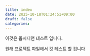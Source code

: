 ```yaml
---
title: index
date: 2025-10-18T01:24:51+09:00
draft: false
categories:
---
```

이것은 옵시디언 테스트 입니다. 


원래 프로젝트 파일에서 깃 테스트 할 겁니다  

